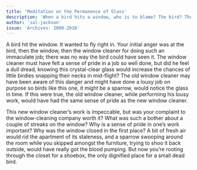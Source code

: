 ```yaml
---
title: 'Meditation on the Permanence of Glass'
description: 'When a bird hits a window, who is to blame? The bird? The window? Or the window cleaner, whose impeccable work made the glass invisible? A brief, spiraling reflection on pride, perspective, and the unintended consequences of a job well done.'
author: 'sal-jackson'
issue: 'Archives: 2009-2010'
---
```

A bird hit the window. It wanted to fly right in. Your initial anger was at the bird, then the window, then the window cleaner for doing such an immaculate job; there was no way the bird could have seen it. The window cleaner must have felt a sense of pride in a job so well done, but did he feel a dull dread, knowing this crystal-clear glass would increase the chances of little birdies snapping their necks in mid-flight? The old window cleaner may have been aware of this danger and might have done a lousy job on purpose so birds like this one, it might be a sparrow, would notice the glass in time. If this were true, the old window cleaner, while performing his lousy work, would have had the same sense of pride as the new window cleaner.

This new window cleaner’s work is impeccable, but was your complaint to the window-cleaning company worth it? What was such a bother about a couple of streaks on the window? Why is a sense of pride in one’s work important? Why was the window closed in the first place? A bit of fresh air would rid the apartment of its staleness, and a sparrow swooping around the room while you skipped amongst the furniture, trying to shoo it back outside, would have really got the blood pumping. But now you’re rooting through the closet for a shoebox, the only dignified place for a small dead bird.